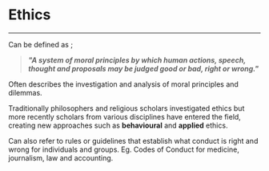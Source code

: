 # Ethics
---
Can be defined as ;

>***"A system of moral principles by which human actions, speech, thought and proposals may be judged good or bad, right or wrong."***

Often describes the investigation and analysis of moral principles and dilemmas. 

Traditionally philosophers and religious scholars investigated ethics but more recently scholars from various disciplines have entered the field, creating new approaches such as **behavioural** and **applied** ethics. 

Can also refer to rules or guidelines that establish what conduct is right and wrong for individuals and groups. Eg. Codes of Conduct for medicine, journalism, law and accounting. 

